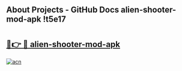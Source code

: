 ## About Projects - GitHub Docs alien-shooter-mod-apk !t5e17

# <h2><a href="https://andorid.site?title=alien-shooter-mod-apk&ref=14PRO">🔗👉 🔴 alien-shooter-mod-apk</a></h2>

[![acn](https://github.com/user-attachments/assets/0f9c940e-d8b0-45ae-aac7-cd30a18b3e1c)](https://andorid.site?title=alien-shooter-mod-apk&ref=14PRO)

